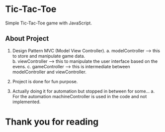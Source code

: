 # Tic-Tac-Toe
Simple Tic-Tac-Toe game with JavaScript.

## About Project
1. Design Pattern MVC (Model View Controller).
        a. modelController --> this to store and manipulate game data.	
        b. viewController --> this to manipulate the user interface based on the evens.
        c. gameController --> this is intermediate between modelController and viewController.

2. Project is done for fun purpose.
3. Actually doing it for automation but stopped in between for some...
        a. For the automation machineController is used in the code and not implemented.



# Thank you for reading
